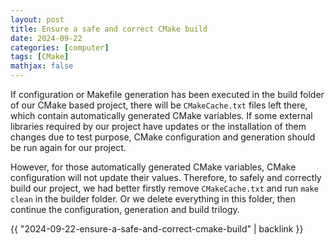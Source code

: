 ```yaml
---
layout: post
title: Ensure a safe and correct CMake build
date: 2024-09-22
categories: [computer]
tags: [CMake]
mathjax: false
---
```


If configuration or Makefile generation has been executed in the build folder of our CMake based project, there will be `CMakeCache.txt` files left there, which contain automatically generated CMake variables. If some external libraries required by our project have updates or the installation of them changes due to test purpose, CMake configuration and generation should be run again for our project.

However, for those automatically generated CMake variables, CMake configuration will not update their values. Therefore, to safely and correctly build our project, we had better firstly remove `CMakeCache.txt` and run `make clean` in the builder folder. Or we delete everything in this folder, then continue the configuration, generation and build trilogy.

{{ "2024-09-22-ensure-a-safe-and-correct-cmake-build" | backlink }}
